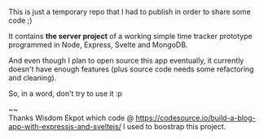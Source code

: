 This is just a temporary repo that I had to publish in order to share some code ;)

It contains __the server project__ of a working simple time tracker prototype programmed in Node, Express, Svelte and MongoDB.

And even though I plan to open source this app eventually, it currently doesn't have enough features (plus source code needs some refactoring and cleaning).

So, in a word, don't try to use it :p

~~<br />
Thanks Wisdom Ekpot which code @ https://codesource.io/build-a-blog-app-with-expressjs-and-sveltejs/ I used to boostrap this project.